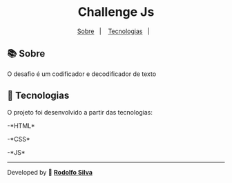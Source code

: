 
<h1 align="center"> 
Challenge Js    
</h1>

<p align="center">
  <a href="#-sobre">Sobre</a>&nbsp;&nbsp;&nbsp;|&nbsp;&nbsp;&nbsp;
   <a href="#-Tecnologias">Tecnologias</a>&nbsp;&nbsp;&nbsp;|&nbsp;&nbsp;&nbsp;
</p>


## 📚 Sobre

<p align="justify">
O desafio é um codificador e decodificador de texto
</p>
                                  

## 🚀 Tecnologias

O projeto foi desenvolvido a partir das tecnologias:

<p>-*HTML*</p>
<p>-*CSS*</p>
<p>-*JS*</p>


---------

Developed by 🍁 [**Rodolfo Silva**](https://github.com/Jrodolfosilva)
